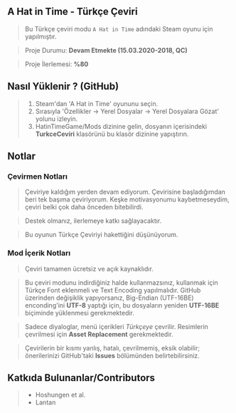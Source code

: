 ## A Hat in Time - Türkçe Çeviri
> Bu Türkçe çeviri modu ```A Hat in Time``` adındaki Steam oyunu için yapılmıştır.

> Proje Durumu: **Devam Etmekte (15.03.2020-2018, QC)**

> Proje İlerlemesi: **%80**

## Nasıl Yüklenir ? (GitHub)
> 1. Steam'dan 'A Hat in Time' oyununu seçin.
> 2. Sırasıyla 'Özellikler → Yerel Dosyalar → Yerel Dosyalara Gözat' yolunu izleyin.
> 3. HatinTimeGame/Mods dizinine gelin, dosyanın içerisindeki **TurkceCeviri** klasörünü bu klasör dizinine yapıştırın.

## Notlar
### Çevirmen Notları
> Çeviriye kaldığım yerden devam ediyorum. Çevirisine başladığımdan beri tek başıma çeviriyorum. Keşke motivasyonumu kaybetmeseydim, çeviri belki çok daha önceden bitebilirdi.

> Destek olmanız, ilerlemeye katkı sağlayacaktır.

> Bu oyunun Türkçe Çeviriyi hakettiğini düşünüyorum.

### Mod İçerik Notları
> Çeviri tamamen ücretsiz ve açık kaynaklıdır.

> Bu çeviri modunu indirdiğiniz halde kullanmazsınız, kullanmak için Türkçe Font eklenmeli ve Text Encoding yapılmalıdır. GitHub üzerinden değişiklik yapıyorsanız, Big-Endian (UTF-16BE) enconding'ini **UTF-8** yaptığı için, bu dosyaların yeniden **UTF-16BE** biçiminde yüklenmesi gerekmektedir.

> Sadece diyaloglar, menü içerikleri *Türkçeye* çevrilir. Resimlerin çevrilmesi için **Asset Replacement** gerekmektedir.

> Çevirilerin bir kısmı yanlış, hatalı, çevrilmemiş, eksik olabilir; önerilerinizi GitHub'taki **Issues** bölümünden belirtebilirsiniz.

## Katkıda Bulunanlar/Contributors
> * Hoshungen et al.
> * Lantan
